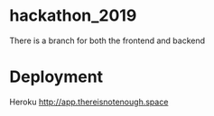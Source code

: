 # hackathon_2019
There is a branch for both the frontend and backend

# Deployment
Heroku
http://app.thereisnotenough.space
